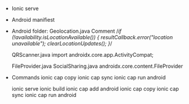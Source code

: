 - Ionic serve 

- Android manifiest
    <uses-permission android:name="android.permission.ACCESS_FINE_LOCATION" />
    <uses-permission android:name="android.permission.INTERNET" />
    <uses-permission android:name="android.permission.ACCESS_NETWORK_STATE" />

- Android folder: 
  Geolocation.java
  Comment
  /*if (!availability.isLocationAvailable()) {
    resultCallback.error("location unavailable");
    clearLocationUpdates();
  }*/

  QRScanner.java 
  import androidx.core.app.ActivityCompat;

  FileProvider.java
  SocialSharing.java
  androidx.core.content.FileProvider


- Commands
  ionic cap copy
  ionic cap sync
  ionic cap run android

  ionic serve
  ionic build
  ionic cap add android
  ionic cap copy
  ionic cap sync
  ionic cap run android